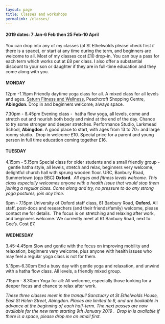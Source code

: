 ```yaml
---
layout: page
title: Classes and workshops
permalink: /classes/
---
```


#### 2019 dates: 7 Jan-6 Feb then 25 Feb-10 April

You can drop into any of my classes (at St Ethelwolds please check first if there is a space), or start at any time during the term, and beginners are welcome to all. Most of my classes cost &pound;10 drop-in. You can buy a pass for each term which works out at &pound;8 per class. I also offer a substantial discount to your son or daughter if they are in full-time education and they come along with you.

#### **MONDAY**

12pm -1.15pm Friendly daytime yoga class for all. A mixed class for all levels and ages. [Saturn Fitness and Wellness](http://www.saturnfitness.co.uk/), Peachcroft Shopping Centre, **Abingdon**. Drop in and beginners welcome; always space.

7.30pm - 8.45pm Evening class -&nbsp; hatha flow yoga, all levels, come and stretch out and nourish both body and mind at the end of the day. Chance to try some stronger and deeper stretches. Performance Studio, Larkmead School, **Abingdon**. A good place to start, with ages from 13 to 70+ and large roomy studio.&nbsp; Drop in welcome &pound;10. Special price for a parent and young person in full time education coming together &pound;16.

#### **TUESDAY**

4.15pm - 5.15pm Special class for older students and a small friendly group -&nbsp; gentle hatha style, all levels, stretch and relax, beginners very welcome, delightful church hall with sprung wooden floor. URC, Banbury Road, Summertown (opp BBC) **Oxford**.&nbsp; *All ages and fitness levels welcome. This class especially welcomes anyone with a health issue that would stop them joining a regular class. Come along and try, no pressure to do any strong yoga postures, join any time.*

6pm - 7.15pm University of Oxford staff class, 61 Banbury Road, **Oxford.** All staff, post-docs and researchers (and their friends/family) welcome, please contact me for details.&nbsp; The focus is on stretching and relaxing after work, and beginners welcome. We currently meet at 61 Banbury Road, next to Gee’s. Cost &pound;7.

#### **WEDNESDAY**

3.45-4.45pm Slow and gentle with the focus on improving mobility and relaxation; beginners very welcome, plus anyone with health issues who may feel a regular yoga class is not for them.&nbsp;

5.15pm-6.30pm End a busy day with gentle yoga and relaxation, and unwind with a hatha flow class. All levels, a friendly mixed group.

7.15pm - 8.30pm Yoga for all: All welcome, especially those looking for a deeper focus and chance to relax after work. &nbsp;&nbsp;

*These three classes meet in the tranquil Sanctuary at St Ethelwolds House, East St Helen Street, Abingdon. Places are limited to 9, and are bookable in advance at the beginning of each half-term. The next passes are now available for the new term starting 9th January 2019 . &nbsp;Drop in is available if there is a space, please drop me an email first.*

<br>&nbsp;